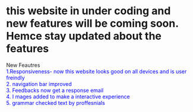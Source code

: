 # this website in under coding and new features will be coming soon. Hemce stay updated about the features 
New Feautres<br><font color="blue">
1.Responsiveness- now this website looks good on all devices and is user freindly <br>
2. navigation bar improved <br>
3. Feedbacks now get a response email<br>
4. I mages added to make a interactive experience<br>
5. grammar checked text by proffesnials</font>

